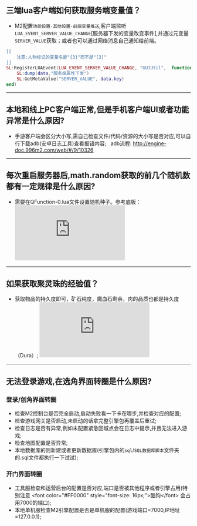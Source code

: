 

## 三端lua客户端如何获取服务端变量值？
- M2配置`功能设置-其他设置-前端变量推送`,客户端监听`LUA_EVENT_SERVER_VALUE_CHANGE`[服务器下发的变量改变事件],并通过元变量`SERVER_VALUE`获取；或者也可以通过网络消息自己通知给前端。
```lua
[[
	注意:人物标记的变量名是"{3}"而不是"[3]"
]]
SL:RegisterLUAEvent(LUA_EVENT_SERVER_VALUE_CHANGE, "GUIUtil",  function(data)
    SL:dump(data,"服务端属性下发")
    SL:GetMetaValue("SERVER_VALUE", data.key)
end)
```

------------

## 本地和线上PC客户端正常,但是手机客户端UI或者功能异常是什么原因?
- 手游客户端会区分大小写,需自己检查文件/代码/资源的大小写是否对应,可以自行下载adb(安卓日志工具)查看报错内容;
  adb流程: http://engine-doc.996m2.com/web/#/9/10326

------------

## 每次重启服务器后,math.random获取的前几个随机数都有一定规律是什么原因?
- 需要在QFunction-0.lua文件设置随机种子。参考底板：
![](http://engine-doc.996m2.com/server/index.php?s=/api/attachment/visitFile&amp;sign=e057145a386205b68ce5134377a7c72e)

------------

## 如果获取聚灵珠的经验值？
- 获取物品的持久度即可，矿石纯度，魔血石剩余，肉的品质也都是持久度（Dura）;
![](http://engine-doc.996m2.com/server/index.php?s=/api/attachment/visitFile&amp;sign=af6a6ad9730545d58ff8f3459f5891a1)

------------

## 无法登录游戏,在选角界面转圈是什么原因?
### 登录/创角界面转圈
- 检查M2控制台是否完全启动,启动失败看一下卡在哪步,并检查对应的配置;
- 检查游戏网关是否启动,未启动的话拿完整引擎包再覆盖后重试;
- 检查日志是否有异常,例如未配置紧急回城点会在日志中提示,并且无法进入游戏;
- 检查地图配置是否异常;
- 本地数据库的则新建或者更新数据库(引擎包内的`sql`/`SQL数据库脚本`文件夹的.sql文件都执行一下试试);

### 开门界面转圈
- 工具服检查和运营后台的配置是否对应,端口是否被其他程序或者引擎占用(特别注意 &lt;font color="#FF0000" style="font-size: 16px;"&gt;酷狗&lt;/font&gt; 会占用7000的端口);
- 本地单机服检查M2引擎配置是否是单机服的配置(游戏端口=7000,IP地址=127.0.0.1);